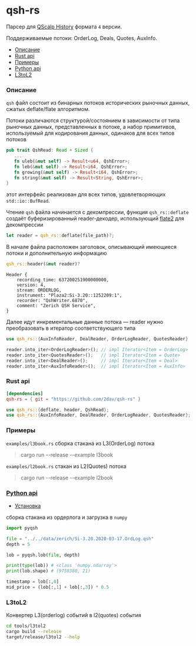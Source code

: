 # qsh-rs
Парсер для [QScalp History](https://www.qscalp.ru/qsh-service) формата `4` версии. 

Поддерживаемые потоки: OrderLog, Deals, Quotes, AuxInfo.

- [Описание](#описание)
- [Rust api](#rust-api)
- [Примеры](#примеры)
- [Python api](#python-api)
- [L3toL2](#l3tol2)

### Описание
`qsh` файл состоит из бинарных потоков исторических рыночных данных, сжатых deflate/flate алгоритмом.

Потоки различаются структурой/состоянием в зависимости от типа рыночных данных, представленных в потоке,
а набор примитивов, используемый для кодирования данных, одинаков для всех типов потоков

 ```rust
pub trait QshRead: Read + Sized {
	...
    fn uleb(&mut self) -> Result<u64, QshError>;
    fn leb(&mut self) -> Result<i64, QshError>;
    fn growing(&mut self) -> Result<i64, QshError>;
    fn string(&mut self) -> Result<String, QshError>;
}
```
этот интерфейс реализован для всех типов, удовлетворяющих `std::io::BufRead`.

Чтение `qsh` файла начинается с декомпрессии, функция `qsh_rs::deflate` создаёт буферизированный reader-декодер,
использующий [flate2](https://docs.rs/flate2/latest/flate2/) для декомпрессии
```rust
let reader = qsh_rs::deflate(file_path)?;
```
В начале файла расположен заголовок, описывающий имеющиеся потоки и дополнительную информацию
```rust
qsh_rs::header(&mut reader)?
```
```
Header {
    recording_time: 637200251900000000,
    version: 4,
    stream: ORDERLOG,
    instrument: "Plaza2:Si-3.20::1252209:1",
    recorder: "QshWriter.6870",
    comment: "Zerich QSH Service",
}
```
Далее идут инкрементальные данные потока —  reader нужно преобразовать в итератор соответствующего типа  
```rust
use qsh_rs::{AuxInfoReader, DealReader, OrderLogReader, QuotesReader}

reader.into_iter<OrderLogReader>(); // impl Iterator<Item = OrderLog>
reader.into_iter<QuotesReader>();	// impl Iterator<Item = Quote>
reader.into_iter<DealReader>();		// impl Iterator<Item = Deal>
reader.into_iter<AuxInfoReader>();	// impl Iterator<Item = AuxInfo>
```
### Rust api
```toml
[dependencies]
qsh-rs = { git = "https://github.com/2dav/qsh-rs" }
```
```rust
use qsh_rs::{deflate, header, QshRead};
use qsh_rs::{AuxInfoReader, DealReader, OrderLogReader, QuotesReader};

```
### Примеры
`examples/l3book.rs`
сборка стакана из L3(OrderLog) потока
> cargo run --release --example l3book

`examples/l2book.rs`
стакан из L2(Quotes) потока 
> cargo run --release --example l2book

### [Python api](tools/pyqsh)
- [Установка](tools/pyqsh)

сборка стакана из ордерлога и загрузка в `numpy`

```python
import pyqsh

file = "../../data/zerich/Si-3.20.2020-03-17.OrdLog.qsh"
depth = 5

lob = pyqsh.lob(file, depth)

print(type(lob)) # <class 'numpy.ndarray'>
print(lob.shape) # (9758380, 21)

timestamp = lob[:,0]
mid_price = (lob[:,1] + lob[:,3]) * 0.5
```

### L3toL2
Конвертер L3(orderlog) событий в l2(quotes) события

```bash
cd tools/l3tol2
cargo build --release
target/release/l3tol2 --help
```
